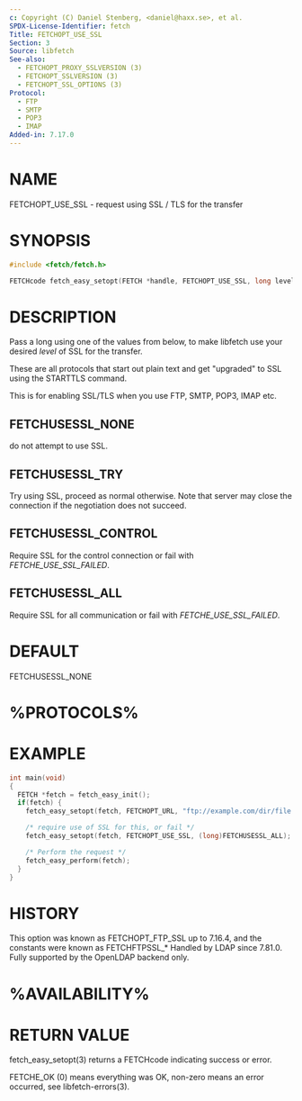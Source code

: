 ```yaml
---
c: Copyright (C) Daniel Stenberg, <daniel@haxx.se>, et al.
SPDX-License-Identifier: fetch
Title: FETCHOPT_USE_SSL
Section: 3
Source: libfetch
See-also:
  - FETCHOPT_PROXY_SSLVERSION (3)
  - FETCHOPT_SSLVERSION (3)
  - FETCHOPT_SSL_OPTIONS (3)
Protocol:
  - FTP
  - SMTP
  - POP3
  - IMAP
Added-in: 7.17.0
---
```


# NAME

FETCHOPT_USE_SSL - request using SSL / TLS for the transfer

# SYNOPSIS

~~~c
#include <fetch/fetch.h>

FETCHcode fetch_easy_setopt(FETCH *handle, FETCHOPT_USE_SSL, long level);
~~~

# DESCRIPTION

Pass a long using one of the values from below, to make libfetch use your
desired *level* of SSL for the transfer.

These are all protocols that start out plain text and get "upgraded" to SSL
using the STARTTLS command.

This is for enabling SSL/TLS when you use FTP, SMTP, POP3, IMAP etc.

## FETCHUSESSL_NONE

do not attempt to use SSL.

## FETCHUSESSL_TRY

Try using SSL, proceed as normal otherwise. Note that server may close the
connection if the negotiation does not succeed.

## FETCHUSESSL_CONTROL

Require SSL for the control connection or fail with *FETCHE_USE_SSL_FAILED*.

## FETCHUSESSL_ALL

Require SSL for all communication or fail with *FETCHE_USE_SSL_FAILED*.

# DEFAULT

FETCHUSESSL_NONE

# %PROTOCOLS%

# EXAMPLE

~~~c
int main(void)
{
  FETCH *fetch = fetch_easy_init();
  if(fetch) {
    fetch_easy_setopt(fetch, FETCHOPT_URL, "ftp://example.com/dir/file.ext");

    /* require use of SSL for this, or fail */
    fetch_easy_setopt(fetch, FETCHOPT_USE_SSL, (long)FETCHUSESSL_ALL);

    /* Perform the request */
    fetch_easy_perform(fetch);
  }
}
~~~

# HISTORY

This option was known as FETCHOPT_FTP_SSL up to 7.16.4, and the constants were
known as FETCHFTPSSL_* Handled by LDAP since 7.81.0. Fully supported by the
OpenLDAP backend only.

# %AVAILABILITY%

# RETURN VALUE

fetch_easy_setopt(3) returns a FETCHcode indicating success or error.

FETCHE_OK (0) means everything was OK, non-zero means an error occurred, see
libfetch-errors(3).
